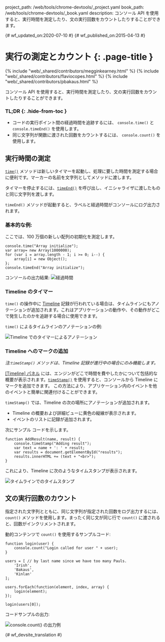 project_path: /web/tools/chrome-devtools/_project.yaml
book_path: /web/tools/chrome-devtools/_book.yaml
description: コンソール API を使用すると、実行時間を測定したり、文の実行回数をカウントしたりすることができます。

{# wf_updated_on:2020-07-10 #}
{# wf_published_on:2015-04-13 #}

#  実行の測定とカウント {: .page-title }

{% include "web/_shared/contributors/megginkearney.html" %}
{% include "web/_shared/contributors/flaviocopes.html" %}
{% include "web/_shared/contributors/pbakaus.html" %}

コンソール API を使用すると、実行時間を測定したり、文の実行回数をカウントしたりすることができます。


### TL;DR {: .hide-from-toc }
- コードの実行ポイント間の経過時間を追跡するには、 <code>console.time()</code> と <code>console.timeEnd()</code> を使用します。
- 同じ文字列が関数に渡された回数をカウントするには、 <code>console.count()</code> を使用します。


##  実行時間の測定

[`time()`](./console-reference#consoletimelabel) メソッドは新しいタイマーを起動し、処理に要した時間を測定する場合に便利です。マーカーの名前を文字列としてメソッドに渡します。

タイマーを停止するには、[`timeEnd()`](./console-reference#consoletimeendlabel) を呼び出し、イニシャライザに渡したものと同じ文字列を渡します。

`timeEnd()` メソッドが起動すると、ラベルと経過時間がコンソールにログ出力されます。

###  基本的な例:

ここでは、100 万個の新しい配列の初期化を測定します。


    console.time("Array initialize");
    var array= new Array(1000000);
    for (var i = array.length - 1; i >= 0; i--) {
        array[i] = new Object();
    };
    console.timeEnd("Array initialize");
    

コンソールの出力結果:
![経過時間](images/track-executions-time-duration.png)

###  Timeline のタイマー

`time()` の操作中に [Timeline](/web/tools/chrome-devtools/profile/evaluate-performance/timeline-tool) 記録が行われている場合は、タイムラインにもアノテーションが追加されます。これはアプリケーションの動作や、その動作がどこで発生したのかを追跡する場合に使用できます。

`time()` によるタイムラインのアノテーションの例:

![Timeline でのタイマーによるアノテーション](images/track-executions-time-annotation-on-timeline.png)

###  Timeline へのマークの追加

*注:`timeStamp()` メソッドは、Timeline 記録が進行中の場合にのみ機能します。*

[[Timeline] パネル](/web/tools/chrome-devtools/profile/evaluate-performance/timeline-tool) には、エンジンがどこで時間を費やしたかについて包括的な概要が表示されます。[`timeStamp()`](./console-reference#consoletimestamplabel) を使用すると、コンソールから Timeline にマークを追加できます。
この方法により、アプリケーション内のイベントを他のイベントと簡単に関連付けることができます。

`timeStamp()` では、Timeline の次の場所にアノテーションが追加されます。

- Timeline の概要および詳細ビューに黄色の縦線が表示されます。
- イベントのリストに記録が追加されます。

次にサンプル コードを示します。


    function AddResult(name, result) {
        console.timeStamp("Adding result");
        var text = name + ': ' + result;
        var results = document.getElementById("results");
        results.innerHTML += (text + "<br>");
    }
    

これにより、Timeline に次のようなタイムスタンプが表示されます。

![タイムラインでのタイムスタンプ](images/track-executions-timestamp2.png)

##  文の実行回数のカウント

指定された文字列とともに、同じ文字列が指定された回数をログ出力するには、`count()` メソッドを使用します。まったく同じ文が同じ行で `count()` に渡されると、回数がインクリメントされます。

動的コンテンツで `count()` を使用するサンプルコード:


    function login(user) {
        console.count("Login called for user " + user);
    }
    
    users = [ // by last name since we have too many Pauls.
        'Irish',
        'Bakaus',
        'Kinlan'
    ];
    
    users.forEach(function(element, index, array) {
        login(element);
    });
    
    login(users[0]);
    

コードサンプルの出力:

![console.count() の出力例](images/track-executions-console-count.png)




{# wf_devsite_translation #}
